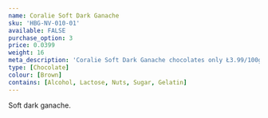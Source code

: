 ```yaml
---
name: Coralie Soft Dark Ganache
sku: 'HBG-NV-010-01'
available: FALSE
purchase_option: 3
price: 0.0399
weight: 16
meta_description: 'Coralie Soft Dark Ganache chocolates only Ł3.99/100g. Traditional sweets and more at Humbugs Confectionery Store. Specialists in satisfying your sweet tooth!'
type: [Chocolate]
colour: [Brown]
contains: [Alcohol, Lactose, Nuts, Sugar, Gelatin]
---
```

Soft dark ganache.